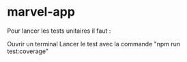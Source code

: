 # marvel-app

Pour lancer les tests unitaires il faut :

Ouvrir un terminal 
Lancer le test avec la commande "npm run test:coverage"